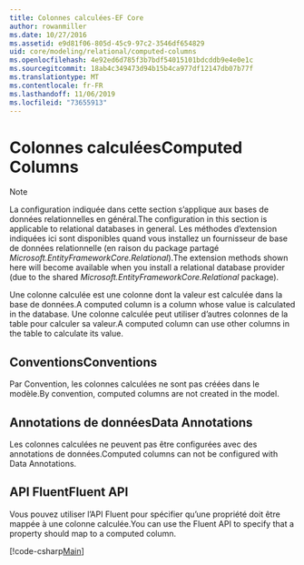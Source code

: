 ```yaml
---
title: Colonnes calculées-EF Core
author: rowanmiller
ms.date: 10/27/2016
ms.assetid: e9d81f06-805d-45c9-97c2-3546df654829
uid: core/modeling/relational/computed-columns
ms.openlocfilehash: 4e92ed6d785f3b7bdf54015101bdcddb9e4e0e1c
ms.sourcegitcommit: 18ab4c349473d94b15b4ca977df12147db07b77f
ms.translationtype: MT
ms.contentlocale: fr-FR
ms.lasthandoff: 11/06/2019
ms.locfileid: "73655913"
---
```

# <a name="computed-columns"></a><span data-ttu-id="aa24d-102">Colonnes calculées</span><span class="sxs-lookup"><span data-stu-id="aa24d-102">Computed Columns</span></span>

> [!NOTE]  
> <span data-ttu-id="aa24d-103">La configuration indiquée dans cette section s’applique aux bases de données relationnelles en général.</span><span class="sxs-lookup"><span data-stu-id="aa24d-103">The configuration in this section is applicable to relational databases in general.</span></span> <span data-ttu-id="aa24d-104">Les méthodes d’extension indiquées ici sont disponibles quand vous installez un fournisseur de base de données relationnelle (en raison du package partagé *Microsoft.EntityFrameworkCore.Relational*).</span><span class="sxs-lookup"><span data-stu-id="aa24d-104">The extension methods shown here will become available when you install a relational database provider (due to the shared *Microsoft.EntityFrameworkCore.Relational* package).</span></span>

<span data-ttu-id="aa24d-105">Une colonne calculée est une colonne dont la valeur est calculée dans la base de données.</span><span class="sxs-lookup"><span data-stu-id="aa24d-105">A computed column is a column whose value is calculated in the database.</span></span> <span data-ttu-id="aa24d-106">Une colonne calculée peut utiliser d’autres colonnes de la table pour calculer sa valeur.</span><span class="sxs-lookup"><span data-stu-id="aa24d-106">A computed column can use other columns in the table to calculate its value.</span></span>

## <a name="conventions"></a><span data-ttu-id="aa24d-107">Conventions</span><span class="sxs-lookup"><span data-stu-id="aa24d-107">Conventions</span></span>

<span data-ttu-id="aa24d-108">Par Convention, les colonnes calculées ne sont pas créées dans le modèle.</span><span class="sxs-lookup"><span data-stu-id="aa24d-108">By convention, computed columns are not created in the model.</span></span>

## <a name="data-annotations"></a><span data-ttu-id="aa24d-109">Annotations de données</span><span class="sxs-lookup"><span data-stu-id="aa24d-109">Data Annotations</span></span>

<span data-ttu-id="aa24d-110">Les colonnes calculées ne peuvent pas être configurées avec des annotations de données.</span><span class="sxs-lookup"><span data-stu-id="aa24d-110">Computed columns can not be configured with Data Annotations.</span></span>

## <a name="fluent-api"></a><span data-ttu-id="aa24d-111">API Fluent</span><span class="sxs-lookup"><span data-stu-id="aa24d-111">Fluent API</span></span>

<span data-ttu-id="aa24d-112">Vous pouvez utiliser l’API Fluent pour spécifier qu’une propriété doit être mappée à une colonne calculée.</span><span class="sxs-lookup"><span data-stu-id="aa24d-112">You can use the Fluent API to specify that a property should map to a computed column.</span></span>

[!code-csharp[Main](../../../../samples/core/Modeling/FluentAPI/Relational/ComputedColumn.cs?name=ComputedColumn&highlight=9)]
